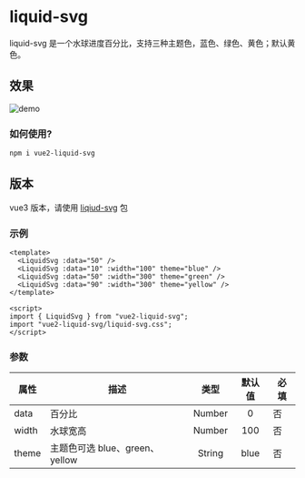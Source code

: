 # liquid-svg

liquid-svg 是一个水球进度百分比，支持三种主题色，蓝色、绿色、黄色；默认黄色。

## 效果

![demo](https://i.postimg.cc/TP90m1HF/demo.gif)

### 如何使用?

```bash
npm i vue2-liquid-svg
```

## 版本

vue3 版本，请使用 [liqiud-svg](https://www.npmjs.com/package/liquid-svg) 包

### 示例

```vue
<template>
  <LiquidSvg :data="50" />
  <LiquidSvg :data="10" :width="100" theme="blue" />
  <LiquidSvg :data="50" :width="300" theme="green" />
  <LiquidSvg :data="90" :width="300" theme="yellow" />
</template>

<script>
import { LiquidSvg } from "vue2-liquid-svg";
import "vue2-liquid-svg/liquid-svg.css";
</script>
```

### 参数

| 属性  | 描述                           |  类型  | 默认值 | 必填 |
| ----- | ------------------------------ | :----: | :----: | ---- |
| data  | 百分比                         | Number |   0    | 否   |
| width | 水球宽高                       | Number |  100   | 否   |
| theme | 主题色可选 blue、green、yellow | String |  blue  | 否   |
